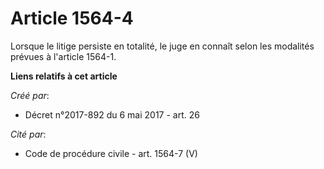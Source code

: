 # Article 1564-4

Lorsque le litige persiste en totalité, le juge en connaît selon les modalités prévues à l'article 1564-1.

**Liens relatifs à cet article**

_Créé par_:

  - Décret n°2017-892 du 6 mai 2017 - art. 26

_Cité par_:

  - Code de procédure civile - art. 1564-7 (V)
